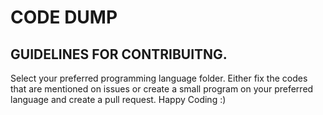 # CODE DUMP

## GUIDELINES FOR CONTRIBUITNG.

Select your preferred programming language folder.
Either fix the codes that are mentioned on issues or create a small program on your preferred language and create a pull request.
Happy Coding :)